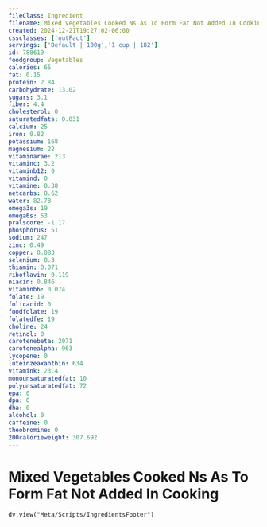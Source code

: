 ```yaml
---
fileClass: Ingredient
filename: Mixed Vegetables Cooked Ns As To Form Fat Not Added In Cooking
created: 2024-12-21T19:27:02-06:00
cssclasses: ['nutFact']
servings: ['Default | 100g','1 cup | 182']
id: 788619
foodgroup: Vegetables
calories: 65
fat: 0.15
protein: 2.84
carbohydrate: 13.02
sugars: 3.1
fiber: 4.4
cholesterol: 0
saturatedfats: 0.031
calcium: 25
iron: 0.82
potassium: 168
magnesium: 22
vitaminarae: 213
vitaminc: 3.2
vitaminb12: 0
vitamind: 0
vitamine: 0.38
netcarbs: 8.62
water: 82.78
omega3s: 19
omega6s: 53
pralscore: -1.17
phosphorus: 51
sodium: 247
zinc: 0.49
copper: 0.083
selenium: 0.3
thiamin: 0.071
riboflavin: 0.119
niacin: 0.846
vitaminb6: 0.074
folate: 19
folicacid: 0
foodfolate: 19
folatedfe: 19
choline: 24
retinol: 0
carotenebeta: 2071
carotenealpha: 963
lycopene: 0
luteinzeaxanthin: 634
vitamink: 23.4
monounsaturatedfat: 10
polyunsaturatedfat: 72
epa: 0
dpa: 0
dha: 0
alcohol: 0
caffeine: 0
theobromine: 0
200calorieweight: 307.692
---
```


# Mixed Vegetables Cooked Ns As To Form Fat Not Added In Cooking

```dataviewjs
dv.view("Meta/Scripts/IngredientsFooter")
```